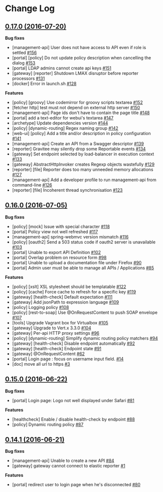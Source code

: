 # Change Log

## [0.17.0 (2016-07-20)](https://github.com/gravitee-io/issues/milestone/4?closed=1)

**Bug fixes**

- \[management-api\] User does not have access to API even if role is settled [\#156](https://github.com/gravitee-io/issues/issues/156)
- \[portal\] \[policy\] Do not update policy description when cancelling the dialog [\#153](https://github.com/gravitee-io/issues/issues/153)
- \[portal\] LDAP admins cannot create api keys [\#151](https://github.com/gravitee-io/issues/issues/151)
- \[gateway\] \[reporter\] Shutdown LMAX disruptor before reporter processors [\#131](https://github.com/gravitee-io/issues/issues/131)
- \[docker\] Error in launch.sh [\#128](https://github.com/gravitee-io/issues/issues/128)

**Features**

- \[policy\] \[groovy\] Use codemirror for groovy scripts textarea [\#152](https://github.com/gravitee-io/issues/issues/152)
- \[fetcher http\] test must not depend on external http server [\#150](https://github.com/gravitee-io/issues/issues/150)
- \[management-api\] Page ids don't have to contain the page title [\#148](https://github.com/gravitee-io/issues/issues/148)
- \[portal\] add a text-editor for webui's textarea [\#147](https://github.com/gravitee-io/issues/issues/147)
- \[archetype\] Update dependencies version [\#144](https://github.com/gravitee-io/issues/issues/144)
- \[policy\] \[dynamic-routing\] Regex naming group [\#142](https://github.com/gravitee-io/issues/issues/142)
- \[web-ui\] \[policy\] Add a title and/or description in policy configuration [\#141](https://github.com/gravitee-io/issues/issues/141)
- \[management-api\] Create an API from a Swagger descriptor [\#139](https://github.com/gravitee-io/issues/issues/139)
- \[reporter\] Gravitee may silently drop some Reportable events [\#134](https://github.com/gravitee-io/issues/issues/134)
- \[gateway\] Set endpoint selected by load-balancer in execution context [\#133](https://github.com/gravitee-io/issues/issues/133)
- \[gateway\] AbstractHttpInvoker creates Regexp objects wastefully  [\#129](https://github.com/gravitee-io/issues/issues/129)
- \[reporter\] \[file\] Reporter does too many unneeded memory allocations [\#127](https://github.com/gravitee-io/issues/issues/127)
- \[management-api\] Add a developer profile to run management-api from command-line [\#126](https://github.com/gravitee-io/issues/issues/126)
- \[reporter\] \[file\] Incoherent thread synchronisation [\#123](https://github.com/gravitee-io/issues/issues/123)

## [0.16.0 (2016-07-05)](https://github.com/gravitee-io/issues/milestone/3?closed=1)

**Bug fixes**

- \[policy\] \[mock\] Issue with special character  [\#118](https://github.com/gravitee-io/issues/issues/118)
- \[portal\] Policy view not well refreshed [\#117](https://github.com/gravitee-io/issues/issues/117)
- \[management-api\] spring-webmvc version mismatch  [\#116](https://github.com/gravitee-io/issues/issues/116)
- \[policy\] \[oauth2\] Send a 503 status code if oauth2 server is unavailable [\#103](https://github.com/gravitee-io/issues/issues/103)
- \[portal\] Unable to export API Definition [\#102](https://github.com/gravitee-io/issues/issues/102)
- \[portal\] Overlap problem on resource form [\#98](https://github.com/gravitee-io/issues/issues/98)
- \[portal\] Unable to upload a documentation file under Firefox [\#90](https://github.com/gravitee-io/issues/issues/90)
- \[portal\] Admin user must be able to manage all APIs / Applications [\#85](https://github.com/gravitee-io/issues/issues/85)

**Features**

- \[policy\] \[xslt\] XSL stylesheet should be templatable [\#122](https://github.com/gravitee-io/issues/issues/122)
- \[policy\] \[cache\] Force cache to refresh for a specific key [\#119](https://github.com/gravitee-io/issues/issues/119)
- \[gateway\] \[health-check\] Default expectation [\#111](https://github.com/gravitee-io/issues/issues/111)
- \[gateway\] Add jsonPath to expression language [\#109](https://github.com/gravitee-io/issues/issues/109)
- \[policy\] Logging policy [\#108](https://github.com/gravitee-io/issues/issues/108)
- \[policy\] \[rest-to-soap\] Use @OnRequestContent to push SOAP envelope [\#107](https://github.com/gravitee-io/issues/issues/107)
- \[tools\] Upgrade Vagrant box for Virtualbox [\#105](https://github.com/gravitee-io/issues/issues/105)
- \[gateway\] Upgrade to Vert.x 3.3.0 [\#104](https://github.com/gravitee-io/issues/issues/104)
- \[gateway\] Per-api HTTP proxy settings [\#96](https://github.com/gravitee-io/issues/issues/96)
- \[policy\] \[dynamic-routing\] Simplify dynamic routing policy matchers [\#94](https://github.com/gravitee-io/issues/issues/94)
- \[gateway\] \[health-check\] Disable endpoint automatically [\#92](https://github.com/gravitee-io/issues/issues/92)
- \[gateway\] \[health-check\] Endpoint state [\#91](https://github.com/gravitee-io/issues/issues/91)
- \[gateway\] @OnRequestContent [\#62](https://github.com/gravitee-io/issues/issues/62)
- \[portal\] Login page : focus on username input field. [\#14](https://github.com/gravitee-io/issues/issues/14)
- \[doc\] move all url to https [\#3](https://github.com/gravitee-io/issues/issues/3)

## [0.15.0 (2016-06-22)](https://github.com/gravitee-io/issues/milestone/2?closed=1)

**Bug fixes**

- \[portal\] Login page: Logo not well displayed under Safari [\#81](https://github.com/gravitee-io/issues/issues/81)

**Features**

- \[healthcheck\] Enable / disable health-check by endpoint  [\#88](https://github.com/gravitee-io/issues/issues/88)
- \[policy\] Dynamic routing policy [\#87](https://github.com/gravitee-io/issues/issues/87)

## [0.14.1 (2016-06-21)](https://github.com/gravitee-io/issues/milestone/1?closed=1)

**Bug fixes**

- \[management-api\] Unable to create a new API [\#84](https://github.com/gravitee-io/issues/issues/84)
- \[gateway\] gateway cannot connect to elastic reporter [\#1](https://github.com/gravitee-io/issues/issues/1)

**Features**

- \[portal\] redirect user to login page when he's disconnected [\#80](https://github.com/gravitee-io/issues/issues/80)
